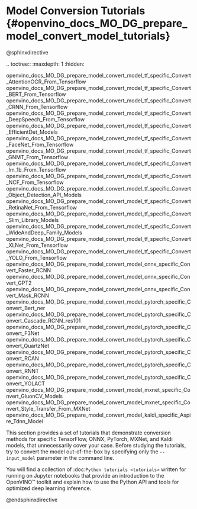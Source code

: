 # Model Conversion Tutorials {#openvino_docs_MO_DG_prepare_model_convert_model_tutorials}

@sphinxdirective

.. toctree::
   :maxdepth: 1
   :hidden:

   openvino_docs_MO_DG_prepare_model_convert_model_tf_specific_Convert_AttentionOCR_From_Tensorflow
   openvino_docs_MO_DG_prepare_model_convert_model_tf_specific_Convert_BERT_From_Tensorflow
   openvino_docs_MO_DG_prepare_model_convert_model_tf_specific_Convert_CRNN_From_Tensorflow
   openvino_docs_MO_DG_prepare_model_convert_model_tf_specific_Convert_DeepSpeech_From_Tensorflow
   openvino_docs_MO_DG_prepare_model_convert_model_tf_specific_Convert_EfficientDet_Models
   openvino_docs_MO_DG_prepare_model_convert_model_tf_specific_Convert_FaceNet_From_Tensorflow
   openvino_docs_MO_DG_prepare_model_convert_model_tf_specific_Convert_GNMT_From_Tensorflow
   openvino_docs_MO_DG_prepare_model_convert_model_tf_specific_Convert_lm_1b_From_Tensorflow
   openvino_docs_MO_DG_prepare_model_convert_model_tf_specific_Convert_NCF_From_Tensorflow
   openvino_docs_MO_DG_prepare_model_convert_model_tf_specific_Convert_Object_Detection_API_Models
   openvino_docs_MO_DG_prepare_model_convert_model_tf_specific_Convert_RetinaNet_From_Tensorflow
   openvino_docs_MO_DG_prepare_model_convert_model_tf_specific_Convert_Slim_Library_Models
   openvino_docs_MO_DG_prepare_model_convert_model_tf_specific_Convert_WideAndDeep_Family_Models
   openvino_docs_MO_DG_prepare_model_convert_model_tf_specific_Convert_XLNet_From_Tensorflow
   openvino_docs_MO_DG_prepare_model_convert_model_tf_specific_Convert_YOLO_From_Tensorflow
   openvino_docs_MO_DG_prepare_model_convert_model_onnx_specific_Convert_Faster_RCNN
   openvino_docs_MO_DG_prepare_model_convert_model_onnx_specific_Convert_GPT2
   openvino_docs_MO_DG_prepare_model_convert_model_onnx_specific_Convert_Mask_RCNN
   openvino_docs_MO_DG_prepare_model_convert_model_pytorch_specific_Convert_Bert_ner
   openvino_docs_MO_DG_prepare_model_convert_model_pytorch_specific_Convert_Cascade_RCNN_res101
   openvino_docs_MO_DG_prepare_model_convert_model_pytorch_specific_Convert_F3Net
   openvino_docs_MO_DG_prepare_model_convert_model_pytorch_specific_Convert_QuartzNet
   openvino_docs_MO_DG_prepare_model_convert_model_pytorch_specific_Convert_RCAN
   openvino_docs_MO_DG_prepare_model_convert_model_pytorch_specific_Convert_RNNT
   openvino_docs_MO_DG_prepare_model_convert_model_pytorch_specific_Convert_YOLACT
   openvino_docs_MO_DG_prepare_model_convert_model_mxnet_specific_Convert_GluonCV_Models
   openvino_docs_MO_DG_prepare_model_convert_model_mxnet_specific_Convert_Style_Transfer_From_MXNet
   openvino_docs_MO_DG_prepare_model_convert_model_kaldi_specific_Aspire_Tdnn_Model


This section provides a set of tutorials that demonstrate conversion methods for specific TensorFlow, ONNX, PyTorch, MXNet, and Kaldi models, that unnecessarily cover your case.
Before studying the tutorials, try to convert the model out-of-the-box by specifying only the ``--input_model`` parameter in the command line.

You will find a collection of :doc:`Python tutorials <tutorials>` written for running on Jupyter notebooks that provide an introduction to the OpenVINO™ toolkit and explain how to use the Python API and tools for optimized deep learning inference.

@endsphinxdirective

